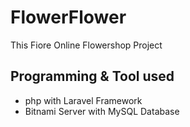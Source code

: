 # FlowerFlower
This Fiore Online Flowershop Project

## Programming & Tool used
* php with Laravel Framework
* Bitnami Server with MySQL Database
